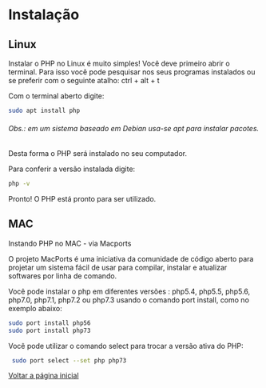 # Instalação

## Linux
Instalar o PHP no Linux é muito simples! Você deve primeiro abrir o terminal. Para isso você pode pesquisar nos seus programas instalados ou se preferir com o seguinte atalho:
ctrl + alt + t

Com o terminal aberto digite:

```bash
sudo apt install php
```
###### Obs.: em um sistema baseado em Debian usa-se apt para instalar pacotes.  

Desta forma o PHP será instalado no seu computador.

Para conferir a versão instalada digite:

```bash
php -v
```
  
Pronto! O PHP está pronto para ser utilizado.

## MAC
Instando PHP no MAC - via Macports

O projeto MacPorts é uma iniciativa da comunidade de código aberto para projetar um sistema fácil de usar para compilar, instalar e atualizar softwares por linha de comando.

Você pode instalar o php em diferentes versões : php5.4, php5.5, php5.6, php7.0, php7.1, php7.2 ou php7.3 usando o comando port install, como no exemplo abaixo:

```bash
sudo port install php56
sudo port install php73
```

Você pode utilizar o comando select para trocar a versão ativa do PHP:

```bash
 sudo port select --set php php73
```

[Voltar a página inicial](../README.md)

